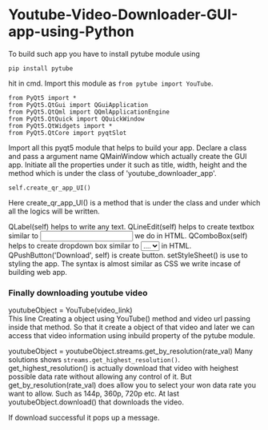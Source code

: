 # Youtube-Video-Downloader-GUI-app-using-Python
To build such app you have to install pytube module using
```
pip install pytube
```
hit in cmd. 
Import this module as ```from pytube import YouTube```.
```
from PyQt5 import *
from PyQt5.QtGui import QGuiApplication
from PyQt5.QtQml import QQmlApplicationEngine
from PyQt5.QtQuick import QQuickWindow
from PyQt5.QtWidgets import *
from PyQt5.QtCore import pyqtSlot
```
Import all this pyqt5 module that helps to build your app.
Declare a class and pass a argument name QMainWindow which actually create the GUI app.
Initiate all the properties under it such as title, width, height and the method which is under the class of 'youtube_downloader_app'. 
```
self.create_qr_app_UI()
```
Here create_qr_app_UI() is a method that is under the class and under which all the logics will be written.

QLabel(self) helps to write any text.
QLineEdit(self) helps to create textbox similar to <input type="text"/> we do in HTML.
QComboBox(self) helps to create dropdown box similar to <select><option/>....<option/></select> in HTML.
QPushButton('Download', self) is create button.
setStyleSheet() is use to styling the app. The syntax is almost similar as CSS we write incase of building web app.

### Finally downloading youtube video

youtubeObject = YouTube(video_link)     
This line Creating a object using YouTube() method and video url passing inside that method. So that it create a object of that video and later we can access that video information using inbuild property of the pytube module. 

youtubeObject = youtubeObject.streams.get_by_resolution(rate_val)
Many solutions shows ```streams.get_highest_resolution()```. get_highest_resolution() is actually download that video with heighest possible data rate without allowing any control of it. 
But get_by_resolution(rate_val) does allow you to select your won data rate you want to allow. Such as 144p, 360p, 720p etc.
At last youtubeObject.download() that downloads the video.

If download successful it pops up a message.
